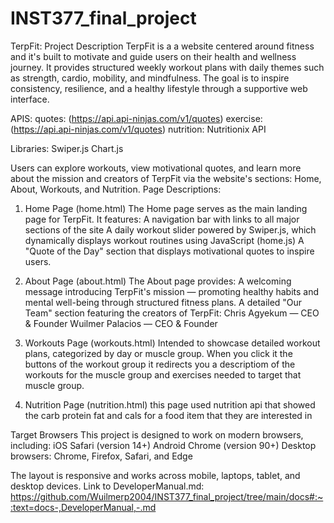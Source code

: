 # INST377_final_project
TerpFit:
Project Description
TerpFit is a  a website centered around fitness and it's  built to motivate and guide users on their health and wellness journey. It provides structured weekly workout plans with daily themes such as strength, cardio, mobility, and mindfulness. The goal is to inspire consistency, resilience, and a healthy lifestyle through a supportive web interface. 

APIS:
quotes: (https://api.api-ninjas.com/v1/quotes)
exercise: (https://api.api-ninjas.com/v1/quotes)
nutrition: Nutritionix API


Libraries:
Swiper.js
Chart.js

Users can explore workouts, view motivational quotes, and learn more about the mission and creators of TerpFit via the website's sections: Home, About, Workouts, and Nutrition.
Page Descriptions:
1. Home Page (home.html)
The Home page serves as the main landing page for TerpFit. It features:
 A navigation bar with links to all major sections of the site
A daily workout slider powered by Swiper.js, which dynamically displays workout routines using JavaScript (home.js) 
A "Quote of the Day" section that displays motivational quotes  to inspire users.

2. About Page (about.html)
The About page provides:
A welcoming message introducing TerpFit's mission — promoting healthy habits and mental well-being through structured fitness plans.
A detailed "Our Team" section featuring the creators of TerpFit:
Chris Agyekum — CEO & Founder
Wuilmer Palacios — CEO & Founder


3. Workouts Page (workouts.html)
Intended to showcase detailed workout plans, categorized by day or muscle group. When you click it the buttons of the workout group it redirects you a descriptiom of the workouts for the muscle group and exercises needed to target that muscle group. 

4. Nutrition Page (nutrition.html)
this page used nutrition api that showed  the carb protein fat and cals for a food item that they are interested in

Target Browsers
This project is designed to work on modern browsers, including:
iOS Safari (version 14+)
Android Chrome (version 90+)
Desktop browsers: Chrome, Firefox, Safari, and Edge

The layout is responsive and works across mobile, laptops, tablet, and desktop devices.
Link to DeveloperManual.md: https://github.com/Wuilmerp2004/INST377_final_project/tree/main/docs#:~:text=docs-,DeveloperManual,-.md


